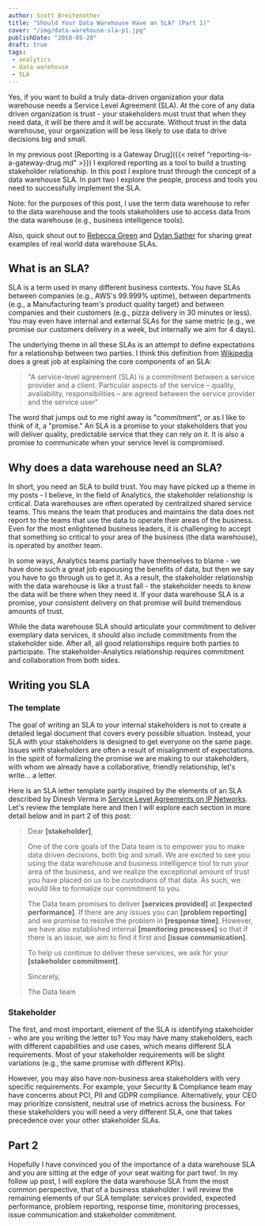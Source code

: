 ```yaml
---
author: Scott Breitenother
title: "Should Your Data Warehouse Have an SLA? (Part 1)"
cover: "/img/data-warehouse-sla-p1.jpg"
publishDate: "2018-05-28"
draft: true
tags: 
 - analytics
 - data warehouse
 - SLA
---
```


Yes, if you want to build a truly data-driven organization your data warehouse needs a Service Level Agreement (SLA). At the core of any data driven organization is trust - your stakeholders must trust that when they need data, it will be there and it will be accurate. Without trust in the data warehouse, your organization will be less likely to use data to drive decisions big and small.

In my previous post [Reporting is a Gateway Drug]({{< relref "reporting-is-a-gateway-drug.md" >}}) I explored reporting as a tool to build a trusting stakeholder relationship. In this post I explore trust through the concept of a data warehouse SLA. In part two I explore the people, process and tools you need to successfully implement the SLA.
<!--more-->

Note: for the purposes of this post, I use the term data warehouse to refer to the data warehouse and the tools stakeholders use to access data from the data warehouse (e.g., business intelligence tools).

Also, quick shout out to [Rebecca Green](https://www.linkedin.com/in/rebecca-greene-31b98513/) and [Dylan Sather](https://www.linkedin.com/in/dylansather/) for sharing great examples of real world data warehouse SLAs.

## What is an SLA?
SLA is a term used in many different business contexts. You have SLAs between companies (e.g., AWS's 99.999% uptime), between departments (e.g., a Manufacturing team's product quality target) and between companies and their customers (e.g., pizza delivery in 30 minutes or less). You may even have internal and external SLAs for the same metric (e.g., we promise our customers delivery in a week, but internally we aim for 4 days).

The underlying theme in all these SLAs is an attempt to define expectations for a relationship between two parties. I think this definition from [Wikipedia](https://en.wikipedia.org/wiki/Service-level_agreement) does a great job at explaining the core components of an SLA:

 >"A service-level agreement (SLA) is a commitment between a service provider and a client. Particular aspects of the service – quality, availability, responsibilities – are agreed between the service provider and the service user"

The word that jumps out to me right away is "commitment", or as I like to think of it, a "promise." An SLA is a promise to your stakeholders that you will deliver quality, predictable service that they can rely on it. It is also a promise to communicate when your service level is compromised.

## Why does a data warehouse need an SLA?
In short, you need an SLA to build trust. You may have picked up a theme in my posts - I believe, in the field of Analytics, the stakeholder relationship is critical. Data warehouses are often operated by centralized shared service teams. This means the team that produces and maintains the data does not report to the teams that use the data to operate their areas of the business. Even for the most enlightened business leaders, it is challenging to accept that something so critical to your area of the business (the data warehouse), is operated by another team.

In some ways, Analytics teams partially have themselves to blame - we have done such a great job espousing the benefits of data, but then we say you have to go through us to get it. As a result, the stakeholder relationship with the data warehouse is like a trust fall - the stakeholder needs to know the data will be there when they need it. If your data warehouse SLA is a promise, your consistent delivery on that promise will build tremendous amounts of trust.

While the data warehouse SLA should articulate your commitment to deliver exemplary data services, it should also include commitments from the stakeholder side. After all, all good relationships require both parties to participate. The stakeholder-Analytics relationship requires commitment and collaboration from both sides.

## Writing you SLA

### The template
The goal of writing an SLA to your internal stakeholders is not to create a detailed legal document that covers every possible situation. Instead, your SLA with your stakeholders is designed to get everyone on the same page. Issues with stakeholders are often a result of misalignment of expectations. In the spirit of formalizing the promise we are making to our stakeholders, with whom we already have a collaborative, friendly relationship, let's write... a letter. 

Here is an SLA letter template partly inspired by the elements of an SLA described by Dinesh Verma in [Service Level Agreements on IP Networks](https://pdfs.semanticscholar.org/b526/8efaeac72624220bcdefa40cd44bf59aff90.pdf). Let's review the template here and then I will explore each section in more detail below and in part 2 of this post:

>Dear **[stakeholder]**,
>
>One of the core goals of the Data team is to empower you to make data driven decisions, both big and small. We are excited to see you using the data warehouse and business intelligence tool to run your area of the business, and we realize the exceptional amount of trust you have placed on us to be custodians of that data. As such, we would like to formalize our commitment to you. 
>
>The Data team promises to deliver **[services provided]** at **[expected performance]**. If there are any issues you can **[problem reporting]** and we promise to resolve the problem in **[response time]**. However, we have also established internal **[monitoring processes]** so that if there is an issue, we aim to find it first and **[issue communication]**.
>
>To help us continue to deliver these services, we ask for your **[stakeholder commitment]**.
>
>Sincerely,
>
>The Data team


### Stakeholder
The first, and most important, element of the SLA is identifying stakeholder - who are you writing the letter to? You may have many stakeholders, each with different capabilities and use cases, which means different SLA requirements. Most of your stakeholder requirements will be slight variations (e.g., the same promise with different KPIs).

However, you may also have non-business area stakeholders with very specific requirements. For example, your Security & Compliance team may have concerns about PCI, PII and GDPR compliance. Alternatively, your CEO may prioritize consistent, neutral use of metrics across the business. For these stakeholders you will need a very different SLA, one that takes precedence over your other stakeholder SLAs.

## Part 2
Hopefully I have convinced you of the importance of a data warehouse SLA and you are sitting at the edge of your seat waiting for part two!. In my follow up post, I will explore the data warehouse SLA from the most common perspective, that of a business stakeholder. I will review the remaining elements of our SLA template: services provided, expected performance, problem reporting, response time, monitoring processes, issue communication and stakeholder commitment.
